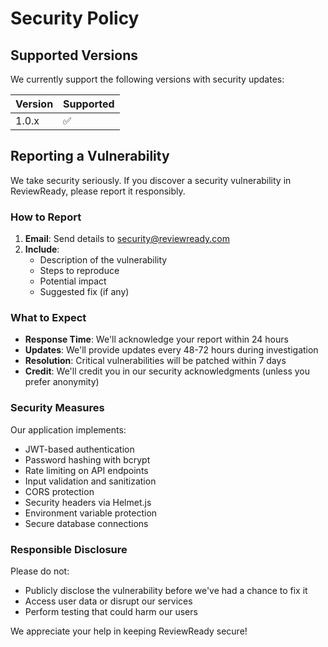 # Security Policy

## Supported Versions

We currently support the following versions with security updates:

| Version | Supported          |
| ------- | ------------------ |
| 1.0.x   | :white_check_mark: |

## Reporting a Vulnerability

We take security seriously. If you discover a security vulnerability in ReviewReady, please report it responsibly.

### How to Report

1. **Email**: Send details to security@reviewready.com
2. **Include**: 
   - Description of the vulnerability
   - Steps to reproduce
   - Potential impact
   - Suggested fix (if any)

### What to Expect

- **Response Time**: We'll acknowledge your report within 24 hours
- **Updates**: We'll provide updates every 48-72 hours during investigation
- **Resolution**: Critical vulnerabilities will be patched within 7 days
- **Credit**: We'll credit you in our security acknowledgments (unless you prefer anonymity)

### Security Measures

Our application implements:

- JWT-based authentication
- Password hashing with bcrypt
- Rate limiting on API endpoints
- Input validation and sanitization
- CORS protection
- Security headers via Helmet.js
- Environment variable protection
- Secure database connections

### Responsible Disclosure

Please do not:
- Publicly disclose the vulnerability before we've had a chance to fix it
- Access user data or disrupt our services
- Perform testing that could harm our users

We appreciate your help in keeping ReviewReady secure!
